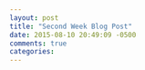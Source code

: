 ```yaml
---
layout: post
title: "Second Week Blog Post"
date: 2015-08-10 20:49:09 -0500
comments: true
categories: 
---
```

